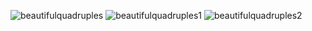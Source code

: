 ![beautifulquadruples](https://user-images.githubusercontent.com/34938878/36602756-1d89ef94-18b9-11e8-9213-3698ffd53d64.PNG)
![beautifulquadruples1](https://user-images.githubusercontent.com/34938878/36602757-1dae8e12-18b9-11e8-8e9f-c2d4f69ae84b.PNG)
![beautifulquadruples2](https://user-images.githubusercontent.com/34938878/36602758-1dcd1300-18b9-11e8-914a-490474b8f871.PNG)
